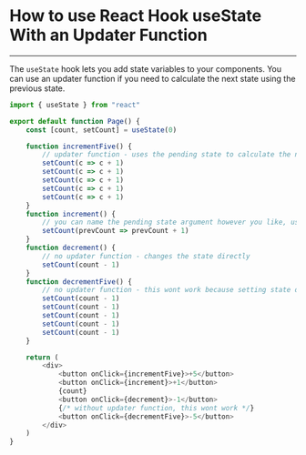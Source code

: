 # How to use React Hook useState With an Updater Function

---

The `useState` hook lets you add state variables to your components. You can use an updater function if you need to calculate the next state using the previous state.

```js
import { useState } from "react"

export default function Page() {
	const [count, setCount] = useState(0)

	function incrementFive() {
		// updater function - uses the pending state to calculate the next state
		setCount(c => c + 1)
		setCount(c => c + 1)
		setCount(c => c + 1)
		setCount(c => c + 1)
		setCount(c => c + 1)
	}
	function increment() {
		// you can name the pending state argument however you like, using the first letter of the state variable is just a convention
		setCount(prevCount => prevCount + 1)
	}
	function decrement() {
		// no updater function - changes the state directly
		setCount(count - 1)
	}
	function decrementFive() {
		// no updater function - this wont work because setting state doesn't update the current state, it triggers a rerender with the new state
		setCount(count - 1)
		setCount(count - 1)
		setCount(count - 1)
		setCount(count - 1)
		setCount(count - 1)
	}

	return (
		<div>
			<button onClick={incrementFive}>+5</button>
			<button onClick={increment}>+1</button>
			{count}
			<button onClick={decrement}>-1</button>
			{/* without updater function, this wont work */}
			<button onClick={decrementFive}>-5</button>
		</div>
	)
}
```
